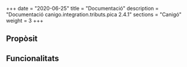 +++
date        = "2020-06-25"
title       = "Documentació"
description = "Documentació canigo.integration.tributs.pica 2.4.1"
sections    = "Canigó"
weight      = 3
+++

## Propòsit



## Funcionalitats
